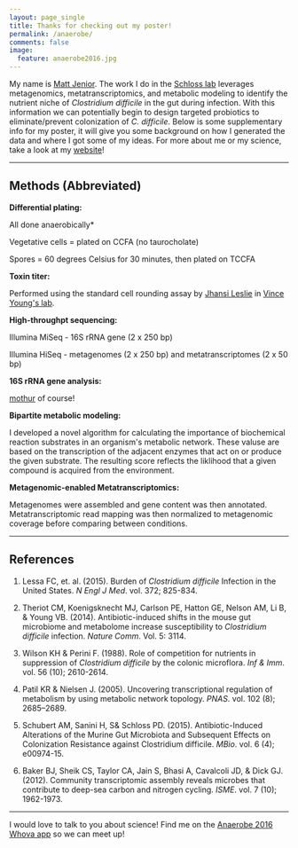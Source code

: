 ```yaml
---
layout: page_single
title: Thanks for checking out my poster!
permalink: /anaerobe/
comments: false
image:
  feature: anaerobe2016.jpg
---
```


My name is [Matt Jenior](https://www.linkedin.com/in/matthew-jenior-61466662).  The work I do in the [Schloss lab](http://www.schlosslab.org/) leverages metagenomics, metatranscriptomics, and metabolic modeling to identify the nutrient niche of *Clostridium difficile* in the gut during infection.  With this information we can potentially begin to design targeted probiotics to eliminate/prevent colonization of *C. difficile*.  Below is some supplementary info for my poster, it will give you some background on how I generated the data and where I got some of my ideas.  For more about me or my science, take a look at my [website](http://mjenior.github.io)!

---

Methods (Abbreviated)
---------------------

**Differential plating:**

All done anaerobically*

Vegetative cells = plated on CCFA (no taurocholate)

Spores = 60 degrees Celsius for 30 minutes, then plated on TCCFA


**Toxin titer:**

Performed using the standard cell rounding assay by [Jhansi Leslie](https://www.researchgate.net/profile/Jhansi_Leslie) in [Vince Young's lab](https://sites.google.com/a/umich.edu/younglab/).


**High-throughpt sequencing:**

Illumina MiSeq - 16S rRNA gene (2 x 250 bp)

Illumina HiSeq - metagenomes (2 x 250 bp) and metatranscriptomes (2 x 50 bp)

**16S rRNA gene analysis:**

[mothur](http://www.mothur.org/wiki/MiSeq_SOP) of course!


**Bipartite metabolic modeling:**

I developed a novel algorithm for calculating the importance of biochemical reaction substrates in an organism's metabolic network.  These valuse are based on the transcription of the adjacent enzymes that act on or produce the given substrate.  The resulting score reflects the liklihood that a given compound is acquired from the environment.


**Metagenomic-enabled Metatranscriptomics:**

Metagenomes were assembled and gene content was then annotated.  Metatranscriptomic read mapping was then normalized to metagenomic coverage before comparing between conditions.


---

References
---------------------

1. Lessa FC, et. al. (2015). Burden of *Clostridium difficile* Infection in the United States. *N Engl J Med*. vol. 372; 825-834.

2. Theriot CM, Koenigsknecht MJ, Carlson PE, Hatton GE, Nelson AM, Li B, & Young VB. (2014). Antibiotic-induced shifts in the mouse gut microbiome and metabolome increase susceptibility to *Clostridium difficile* infection. *Nature Comm*. Vol. 5: 3114.

3. Wilson KH & Perini F. (1988). Role of competition for nutrients in suppression of *Clostridium difficile* by the colonic microflora. *Inf & Imm*. vol. 56 (10); 2610-2614.

4. Patil KR & Nielsen J. (2005). Uncovering transcriptional regulation of metabolism by using metabolic network topology. *PNAS*. vol. 102 (8); 2685–2689.

5. Schubert AM, Sanini H, S& Schloss PD. (2015). Antibiotic-Induced Alterations of the Murine Gut Microbiota and Subsequent Effects on Colonization Resistance against Clostridium difficile. *MBio*. vol. 6 (4); e00974-15.

6. Baker BJ, Sheik CS, Taylor CA, Jain S, Bhasi A, Cavalcoli JD, & Dick GJ. (2012). Community transcriptomic assembly reveals microbes that contribute to deep-sea carbon and nitrogen cycling. *ISME*. vol. 7 (10); 1962-1973.

---

I would love to talk to you about science!  Find me on the [Anaerobe 2016 Whova app](http://whova.com/portal/anaer_201607) so we can meet up!